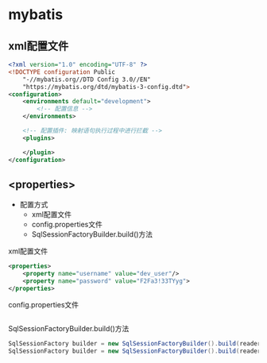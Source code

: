 # mybatis

## xml配置文件

```xml
<?xml version="1.0" encoding="UTF-8" ?>
<!DOCTYPE configuration Public 
    "-//mybatis.org//DTD Config 3.0//EN" 
    "https://mybatis.org/dtd/mybatis-3-config.dtd">
<configuration>
    <environments default="development">
        <!-- 配置信息 -->
    </environments>

    <!-- 配置插件: 映射语句执行过程中进行拦截 -->
    <plugins>

    </plugin>
</configuration>
```

## \<properties>

- 配置方式
  - xml配置文件
  - config.properties文件
  - SqlSessionFactoryBuilder.build()方法

xml配置文件

```xml
<properties>
    <property name="username" value="dev_user"/>
    <property name="password" value="F2Fa3!33TYyg">
</properties>
```

config.properties文件

```properties
```

SqlSessionFactoryBuilder.build()方法

```java
SqlSessionFactory builder = new SqlSessionFactoryBuilder().build(reader, props);
SqlSessionFactory builder = new SqlSessionFactoryBuilder().build(reader, environment, props);
```

